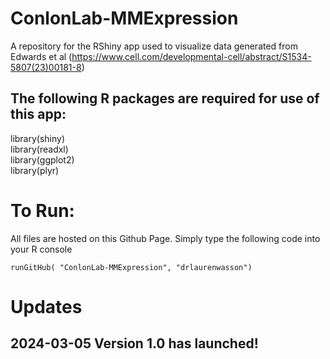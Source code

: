 # ConlonLab-MMExpression
A repository for the RShiny app used to visualize data generated from Edwards et al (https://www.cell.com/developmental-cell/abstract/S1534-5807(23)00181-8) 

## The following R packages are required for use of this app:
library(shiny)<br>
library(readxl)<br>
library(ggplot2)<br>
library(plyr)<br>

# To Run:
All files are hosted on this Github Page. Simply type the following code into your R console

```runGitHub( "ConlonLab-MMExpression", "drlaurenwasson")```

# Updates
## 2024-03-05 Version 1.0 has launched!

